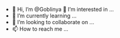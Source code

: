 - 👋 Hi, I’m @Goblinya
👀 I’m interested in ...
- 🌱 I’m currently learning ...
- 💞️ I’m looking to collaborate on ...
- 📫 How to reach me ...

<!---
Goblinya/Goblinya is a ✨ special ✨ repository because its `README.md` (this file) appears on your GitHub profile.
You can click the Preview link to take a look at your changes.
--->
